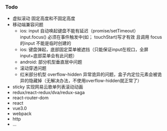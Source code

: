 ### Todo
* 虚拟滚动
  固定高度和不固定高度
* 移动端兼容问题
  * ios: input 自动唤起键盘不能有延迟（promise/setTimeout） input.focus() 必须在事件触发中(如； touchStart)写才有效 且调用 focus 的input 不能是临时创建的
  * ios: 键盘弹起，底部固定菜单被遮挡（只能保证input在视口，全屏input+底部菜单会有此问题）
  * android: 部分机型垂直居中问题
  * 滚动穿透问题 
  * 红米部分机型 overflow-hidden 异常诡异的问题，盒子内定位元素会被诡异的隐藏掉（无解决办法，不使用overflow-hidden就正常了）
* sticky 实现网易云歌单列表滚动动画
* redux/react-redux/dva/redux-saga
* react-router-dom
* react
* vue3.0
* webpack
* http
* ...